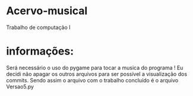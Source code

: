 # Acervo-musical
Trabalho de computação I 
# informações:
Será necessário o uso do pygame para tocar a musica do programa !
Eu decidi não apagar os outros arquivos para ser possível a visualização dos commits. Sendo assim o arquivo com o trabalho concluído é o arquivo Versao5.py
